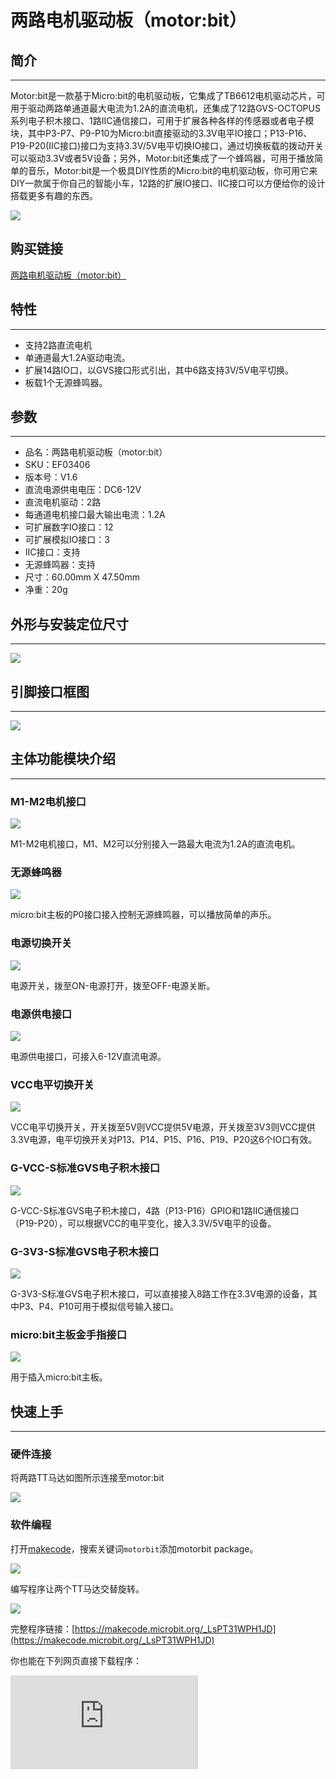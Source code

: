 ﻿# 两路电机驱动板（motor:bit）

## 简介
---
Motor:bit是一款基于Micro:bit的电机驱动板，它集成了TB6612电机驱动芯片，可用于驱动两路单通道最大电流为1.2A的直流电机，还集成了12路GVS-OCTOPUS系列电子积木接口、1路IIC通信接口，可用于扩展各种各样的传感器或者电子模块，其中P3-P7、P9-P10为Micro:bit直接驱动的3.3V电平IO接口；P13-P16、P19-P20(IIC接口)接口为支持3.3V/5V电平切换IO接口，通过切换板载的拨动开关可以驱动3.3V或者5V设备；另外，Motor:bit还集成了一个蜂鸣器，可用于播放简单的音乐，Motor:bit是一个极具DIY性质的Micro:bit的电机驱动板，你可用它来DIY一款属于你自己的智能小车，12路的扩展IO接口、IIC接口可以方便给你的设计搭载更多有趣的东西。

![](https://wiki-media-ef.oss-cn-hongkong.aliyuncs.com//images/6zRKrvw1.jpg)

## 购买链接
[两路电机驱动板（motor:bit）](https://item.taobao.com/item.htm?ft=t&id=564916191336)


## 特性
---
- 支持2路直流电机
- 单通道最大1.2A驱动电流。
- 扩展14路IO口，以GVS接口形式引出，其中6路支持3V/5V电平切换。
- 板载1个无源蜂鸣器。

## 参数
---

- 品名：两路电机驱动板（motor:bit）
- SKU：EF03406
- 版本号：V1.6
- 直流电源供电电压：DC6-12V
- 直流电机驱动：2路
- 每通道电机接口最大输出电流：1.2A
- 可扩展数字IO接口：12
- 可扩展模拟IO接口：3
- IIC接口：支持
- 无源蜂鸣器：支持
- 尺寸：60.00mm X 47.50mm
- 净重：20g

## 外形与安装定位尺寸
---
![](https://wiki-media-ef.oss-cn-hongkong.aliyuncs.com//images/zXGYS2h1.jpg)

## 引脚接口框图
---
![](https://wiki-media-ef.oss-cn-hongkong.aliyuncs.com//images/yiJJzHK1.jpg)

## 主体功能模块介绍
---
### M1-M2电机接口

![](https://wiki-media-ef.oss-cn-hongkong.aliyuncs.com//images/29nn8kR1.jpg)

M1-M2电机接口，M1、M2可以分别接入一路最大电流为1.2A的直流电机。

### 无源蜂鸣器

![](https://wiki-media-ef.oss-cn-hongkong.aliyuncs.com//images/eFXaJlg1.jpg)

micro:bit主板的P0接口接入控制无源蜂鸣器，可以播放简单的声乐。

### 电源切换开关

![](https://wiki-media-ef.oss-cn-hongkong.aliyuncs.com//images/mq8NFg41.jpg)

电源开关，拨至ON-电源打开，拨至OFF-电源关断。

### 电源供电接口

![](https://wiki-media-ef.oss-cn-hongkong.aliyuncs.com//images/NDzflbB1.jpg)

电源供电接口，可接入6-12V直流电源。

### VCC电平切换开关

![](https://wiki-media-ef.oss-cn-hongkong.aliyuncs.com//images/vpxh1nD1.jpg)

VCC电平切换开关，开关拨至5V则VCC提供5V电源，开关拨至3V3则VCC提供3.3V电源，电平切换开关对P13、P14、P15、P16、P19、P20这6个IO口有效。

### G-VCC-S标准GVS电子积木接口

![](https://wiki-media-ef.oss-cn-hongkong.aliyuncs.com//images/4cqVab21.jpg)

G-VCC-S标准GVS电子积木接口，4路（P13-P16）GPIO和1路IIC通信接口（P19-P20），可以根据VCC的电平变化，接入3.3V/5V电平的设备。

### G-3V3-S标准GVS电子积木接口

![](https://wiki-media-ef.oss-cn-hongkong.aliyuncs.com//images/xjDkR8E1.jpg)

G-3V3-S标准GVS电子积木接口，可以直接接入8路工作在3.3V电源的设备，其中P3、P4、P10可用于模拟信号输入接口。

### micro:bit主板金手指接口

![](https://wiki-media-ef.oss-cn-hongkong.aliyuncs.com//images/CemM8y51.jpg)

用于插入micro:bit主板。

## 快速上手
---
### 硬件连接
将两路TT马达如图所示连接至motor:bit

![](https://wiki-media-ef.oss-cn-hongkong.aliyuncs.com//images/5ayGCgd1.png)

### 软件编程
打开[makecode](https://makecode.microbit.org/)，搜索关键词`motorbit`添加motorbit package。

![](https://wiki-media-ef.oss-cn-hongkong.aliyuncs.com//images/CDV9ODY1.png)

编写程序让两个TT马达交替旋转。

![](https://wiki-media-ef.oss-cn-hongkong.aliyuncs.com//images/2klOChu.png)

完整程序链接：[https://makecode.microbit.org/_LsPT31WPH1JD](https://makecode.microbit.org/_LsPT31WPH1JD)

你也能在下列网页直接下载程序：
<div
    style={{
        position: 'relative',
        paddingBottom: '60%',
        overflow: 'hidden',
    }}
>
    <iframe
        src="https://makecode.microbit.org/_LsPT31WPH1JD"
        frameborder="0"
        sandbox="allow-popups allow-forms allow-scripts allow-same-origin"
        style={{
            position: 'absolute',
            width: '100%',
            height: '100%',
        }}
    />
</div>

## 常见问题
---
**问：为什么电机转起来的时候，蜂鸣器响声异常？**
答：micro:bit只能同时输出一个频率的PWM信号，电机的PWM信号频率与蜂鸣器的频率不一致，所以电机与蜂鸣器无法同时正常工作。这个是micro:bit主板特性决定的，不是电机驱动板的问题。
